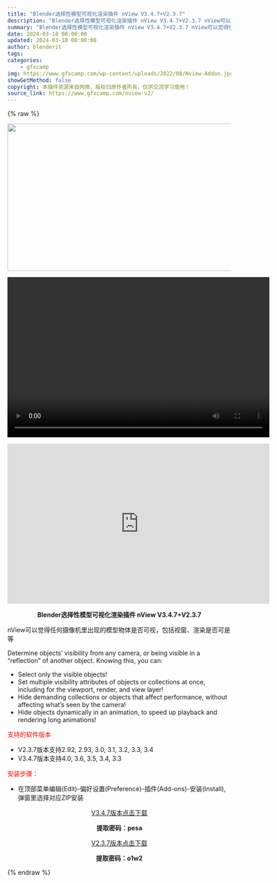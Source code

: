 ```yaml
---
title: "Blender选择性模型可视化渲染插件 nView V3.4.7+V2.3.7"
description: "Blender选择性模型可视化渲染插件 nView V3.4.7+V2.3.7 nView可以觉得任何摄像机里出现的模型物体是否可视，包括视窗、渲染是否可是等 Determine objects&#8..."
summary: "Blender选择性模型可视化渲染插件 nView V3.4.7+V2.3.7 nView可以觉得任何摄像机里出现的模型物体是否可视，包括视窗、渲染是否可是等 Determine objects&#8..."
date: 2024-03-18 00:00:00
updated: 2024-03-18 00:00:00
author: blenderit
tags: 
categories:
    - gfxcamp
img: https://www.gfxcamp.com/wp-content/uploads/2022/08/Nview-Addon.jpg
showGetMethod: false
copyright: 本插件资源来自网络，版权归原作者所有，仅供交流学习使用！
source_link: https://www.gfxcamp.com/nview-v2/
---
```


{% raw %}
<div><p><img decoding="async" class="aligncenter size-full wp-image-105706" src="https://www.gfxcamp.com/wp-content/uploads/2022/08/Nview-Addon.jpg" data-src="https://www.gfxcamp.com/wp-content/uploads/2022/08/Nview-Addon.jpg" alt="" width="590" height="331" data-srcset="https://www.gfxcamp.com/wp-content/uploads/2022/08/Nview-Addon.jpg 590w, https://www.gfxcamp.com/wp-content/uploads/2022/08/Nview-Addon-150x84.jpg 150w" data-sizes="(max-width: 590px) 100vw, 590px"><br>
</p><center><div style="width: 590px;" class="wp-video"><!--[if lt IE 9]><script>document.createElement('video');</script><![endif]-->
<video class="wp-video-shortcode" id="video-105705-1" width="590" height="360" preload="true" controls="controls"><source type="video/mp4" src="http://cloud.video.taobao.com/play/u/null/p/1/e/6/t/1/453694405560.mp4?_=1"></source><a href="http://cloud.video.taobao.com/play/u/null/p/1/e/6/t/1/453694405560.mp4">http://cloud.video.taobao.com/play/u/null/p/1/e/6/t/1/453694405560.mp4</a></video></div></center><p style="text-align: center;"><strong><iframe loading="lazy" src="https://player.youku.com/embed/XNTg5MTI4NzE3Ng==" width="590" height="360" frameborder="0" allowfullscreen="allowfullscreen"></iframe></strong></p><p style="text-align: center;"><strong>Blender选择性模型可视化渲染插件 nView V3.4.7+V2.3.7</strong></p><p>nView可以觉得任何摄像机里出现的模型物体是否可视，包括视窗、渲染是否可是等</p><p>Determine objects’ visibility from any camera, or being visible in a “reflection” of another object. Knowing this, you can:</p><ul>
<li>Select only the visible objects!</li>
<li>Set multiple visibility attributes of objects or collections at once, including for the viewport, render, and view layer!</li>
<li>Hide demanding collections or objects that affect performance, without affecting what’s seen by the camera!</li>
<li>Hide objects dynamically in an animation, to speed up playback and rendering long animations!</li>
</ul><p><span style="color: #ff0000;">支持的软件版本</span></p><ul>
<li>V2.3.7版本支持2.92, 2.93, 3.0, 3.1, 3.2, 3.3, 3.4</li>
<li>V3.4.7版本支持4.0, 3.6, 3.5, 3.4, 3.3</li>
</ul><p><span style="color: #ff0000;">安装步骤：</span></p><ul>
<li>在顶部菜单编辑(Edit)-偏好设置(Preference)-插件(Add-ons)-安装(Install),弹窗里选择对应ZIP安装</li>
</ul><p style="text-align: center;"><a class="maxbutton-3 maxbutton maxbutton-baidu" target="_blank" rel="noopener" href="https://pan.baidu.com/s/1oTO7gyhFkYIG23L04H6jZA?pwd=pesa"><span class="mb-text">V3.4.7版本点击下载</span></a></p><p style="text-align: center;"><strong>提取密码：pesa</strong></p><p style="text-align: center;"><a class="maxbutton-3 maxbutton maxbutton-baidu" target="_blank" rel="noopener" href="https://pan.baidu.com/s/1WxZE4JgGxFZ0TTG0H5h29g?pwd=o1w2"><span class="mb-text">V2.3.7版本点击下载</span></a></p><p style="text-align: center;"><strong>提取密码：o1w2</strong></p></div>
<div style="display: none">gfxcamp</div>
{% endraw %}